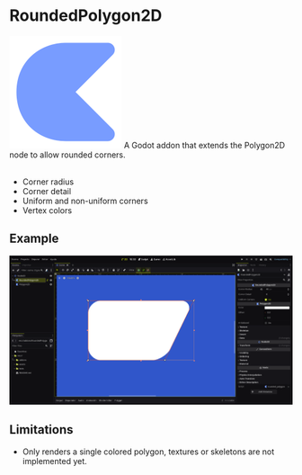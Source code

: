 # RoundedPolygon2D

<img src="assets/icon.png" height=200 width=200>
A Godot addon that extends the Polygon2D node to allow rounded corners. <br> <br>

+ Corner radius
+ Corner detail
+ Uniform and non-uniform corners
+ Vertex colors

## Example
<img src="assets/Example.png">

## Limitations
+ Only renders a single colored polygon, textures or skeletons are not implemented yet.

